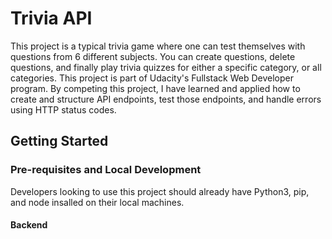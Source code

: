 # Trivia API
This project is a typical trivia game where one can test themselves with questions from 6 different subjects. You can create questions, delete questions, and finally play trivia quizzes for either a specific category, or all categories. This project is part of Udacity's Fullstack Web Developer program. By competing this project, I have learned and applied how to create and structure API endpoints, test those endpoints, and handle errors using HTTP status codes. 

## Getting Started
### Pre-requisites and Local Development
Developers looking to use this project should already have Python3, pip, and node insalled on their local machines.

#### Backend
